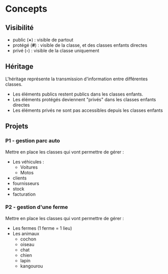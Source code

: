 # Concepts

## Visibilité
- public (__+__) : visible de partout
- protégé (__#__) : visible de la classe, et des classes enfants directes
- privé (__-__) : visible de la classe uniquement

## Héritage
L'héritage représente la transmission d'information entre différentes classes.
- Les éléments publics restent publics dans les classes enfants.
- Les éléments protégés deviennent "privés" dans les classes enfants directes
- Les éléments privés ne sont pas accessibles depuis les classes enfants

## Projets

### P1 - gestion parc auto
Mettre en place les classes qui vont permettre de gérer : 
- Les véhicules : 
    - Voitures
    - Motos
- clients
- fournisseurs
- stock
- facturation

### P2 - gestion d'une ferme
Mettre en place les classes qui vont permettre de gérer : 
- Les fermes (1 ferme = 1 lieu)
- Les animaux
    - cochon
    - oiseau
    - chat
    - chien
    - lapin
    - kangourou

